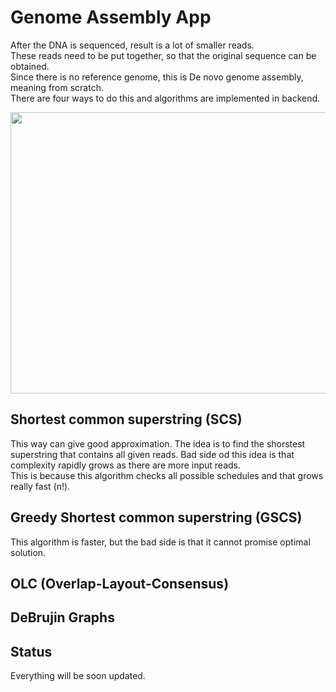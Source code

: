 # Genome Assembly App

After the DNA is sequenced, result is a lot of smaller reads.  
These reads need to be put together, so that the original sequence can be obtained.  
Since there is no reference genome, this is De novo genome assembly, meaning from scratch.  
There are four ways to do this and algorithms are implemented in backend.  

<img src= /appGifs/DnaGenomeAssembly.gif width="800" height="450" />

## Shortest common superstring (SCS)

This way can give good approximation. The idea is to find the shorstest superstring that contains all given reads.
Bad side od this idea is that complexity rapidly grows as there are more input reads.  
This is because this algorithm checks all possible schedules and that grows really fast (n!). 

## Greedy Shortest common superstring (GSCS)

This algorithm is faster, but the bad side is that it cannot promise optimal solution.

## OLC (Overlap-Layout-Consensus)

## DeBrujin Graphs

## Status
Everything will be soon updated.
